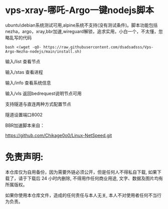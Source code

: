 # vps-xray-哪吒-Argo一键nodejs脚本

ubuntu\debian系统测试可用,alpine系统不支持(没有测试条件)。脚本功能包括nezha，argo，xray,bbr加速,wireguard解锁，追求实用，小白一个，不太懂，忽略乱写的代码

```
bash <(wget -qO- https://raw.githubusercontent.com/dsadsadsss/Vps-Argo-Nezha-nodejs/main/install.sh)
```

输入/list 查看节点

输入/stas 查看进程

输入/info 查看系统信息

输入/vls 返回bedrequest说明节点可用

支持隧道与直连两种方式配置节点

隧道设置端口8002


BBR加速脚本来自：

https://github.com/Chikage0o0/Linux-NetSpeed.git

# 免责声明:

本仓库仅为自用备份，因为需要外链必须公开，但是任何人不得私自下载, 如果下载了，请于下载后 24 小时内删除, 不得用作任何商业用途, 文字、数据及图片均有所属版权。 

如果你使用本仓库文件，造成的任何责任与本人无关, 本人不对使用者任何不当行为负责。
